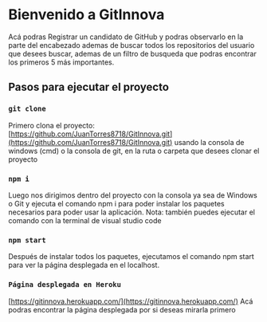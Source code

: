 # Bienvenido a GitInnova

Acá podras Registrar un candidato de GitHub y podras observarlo en la parte del encabezado ademas de buscar todos los repositorios del usuario que desees buscar, ademas de un filtro de busqueda que podras encontrar los primeros 5 más importantes.

## Pasos para ejecutar el proyecto

### `git clone`

Primero clona el proyecto: [https://github.com/JuanTorres8718/GitInnova.git](https://github.com/JuanTorres8718/GitInnova.git) usando la consola de windows (cmd) o la consola de git, en la ruta o carpeta que desees clonar el proyecto

### `npm i`

Luego nos dirigimos dentro del proyecto con la consola ya sea de Windows o Git y ejecuta el comando npm i para poder instalar los paquetes necesarios para poder usar la aplicación.
Nota: también puedes ejecutar el comando con la terminal de visual studio code


### `npm start`

Después de instalar todos los paquetes, ejecutamos el comando npm start para ver la página desplegada en el localhost.


### `Página desplegada en Heroku`

[https://gitinnova.herokuapp.com/](https://gitinnova.herokuapp.com/) Acá podras encontrar la página desplegada por si deseas mirarla primero
